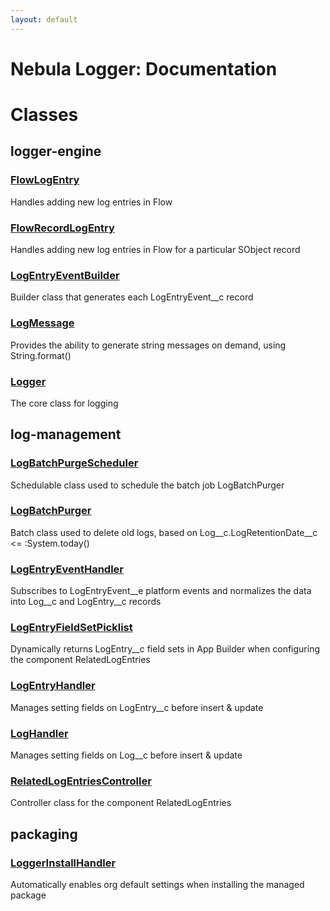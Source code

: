 ```yaml
---
layout: default
---
```

# Nebula Logger: Documentation
# Classes
## logger-engine

### [FlowLogEntry](docs/logger-engine/FlowLogEntry.md)


Handles adding new log entries in Flow



### [FlowRecordLogEntry](docs/logger-engine/FlowRecordLogEntry.md)


Handles adding new log entries in Flow for a particular SObject record



### [LogEntryEventBuilder](docs/logger-engine/LogEntryEventBuilder.md)


Builder class that generates each LogEntryEvent__c record



### [LogMessage](docs/logger-engine/LogMessage.md)


Provides the ability to generate string messages on demand, using String.format()



### [Logger](docs/logger-engine/Logger.md)


The core class for logging


## log-management

### [LogBatchPurgeScheduler](docs/log-management/LogBatchPurgeScheduler.md)


Schedulable class used to schedule the batch job LogBatchPurger



### [LogBatchPurger](docs/log-management/LogBatchPurger.md)


Batch class used to delete old logs, based on Log__c.LogRetentionDate__c <= :System.today()



### [LogEntryEventHandler](docs/log-management/LogEntryEventHandler.md)


Subscribes to LogEntryEvent__e platform events and normalizes the data into Log__c and LogEntry__c records



### [LogEntryFieldSetPicklist](docs/log-management/LogEntryFieldSetPicklist.md)


Dynamically returns LogEntry__c field sets in App Builder when configuring the component RelatedLogEntries



### [LogEntryHandler](docs/log-management/LogEntryHandler.md)


Manages setting fields on LogEntry__c before insert & update



### [LogHandler](docs/log-management/LogHandler.md)


Manages setting fields on Log__c before insert & update



### [RelatedLogEntriesController](docs/log-management/RelatedLogEntriesController.md)


Controller class for the component RelatedLogEntries


## packaging

### [LoggerInstallHandler](docs/packaging/LoggerInstallHandler.md)


Automatically enables org default settings when installing the managed package


